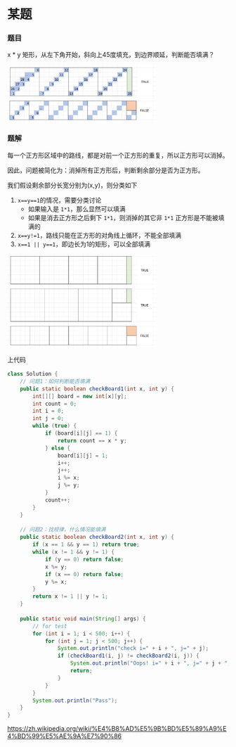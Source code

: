 # 某题

### 题目

x * y 矩形，从左下角开始，斜向上45度填充，到边界顺延，判断能否填满？

<img src="../../images/image-20210614204521605.png" alt="image-20210614204521605" style="zoom:33%;" />

<img src="../../images/image-20210614204629125.png" alt="image-20210614204629125" style="zoom:33%;" />

### 题解

每一个正方形区域中的路线，都是对前一个正方形的重复，所以正方形可以消掉。

因此，问题被简化为：消掉所有正方形后，判断剩余部分是否为正方形。

我们假设剩余部分长宽分别为(x,y)，则分类如下

1. `x==y==1`的情况，需要分类讨论 
   - 如果输入是 `1*1`，那么显然可以填满
   - 如果是消去正方形之后剩下 `1*1`，则消掉的其它非 `1*1` 正方形是不能被填满的
2. `x==y!=1`，路线只能在正方形的对角线上循环，不能全部填满
3. `x==1 || y==1`，即边长为1的矩形，可以全部填满

<img src="../../images/image-20210614203645295.png" alt="image-20210614203645295" style="zoom:33%;" />

上代码

```java
class Solution {
    // 问题1：如何判断能否填满
    public static boolean checkBoard1(int x, int y) {
        int[][] board = new int[x][y];
        int count = 0;
        int i = 0;
        int j = 0;
        while (true) {
            if (board[i][j] == 1) {
                return count == x * y;
            } else {
                board[i][j] = 1;
                i++;
                j++;
                i %= x;
                j %= y;
            }
            count++;
        }
    }

    // 问题2：找规律，什么情况能填满
    public static boolean checkBoard2(int x, int y) {
        if (x == 1 && y == 1) return true;
        while (x != 1 && y != 1) {
            if (y == 0) return false;
            x %= y;
            if (x == 0) return false;
            y %= x;
        }
        return x != 1 || y != 1;
    }

    public static void main(String[] args) {
        // for test
        for (int i = 1; i < 500; i++) {
            for (int j = 1; j < 500; j++) {
                System.out.println("check i=" + i + ", j=" + j);
                if (checkBoard1(i, j) != checkBoard2(i, j)) {
                    System.out.println("Oops! i=" + i + ", j=" + j + ", " + checkBoard1(i, j) + ", " + checkBoard2(i, j));
                    return;
                }
            }
        }
        System.out.println("Pass");
    }
}
```

https://zh.wikipedia.org/wiki/%E4%B8%AD%E5%9B%BD%E5%89%A9%E4%BD%99%E5%AE%9A%E7%90%86
